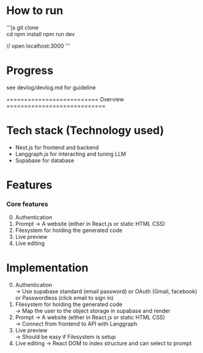 # How to run 
'''js
git clone <this project>  
cd <this project>
npm install 
npm run dev

// open localhost:3000
''' 


# Progress 

see devlog/devlog.md for guideline


========================== Overview ============================
# Tech stack (Technology used) 

- Next.js for frontend and backend 
- Langgraph.js for interacting and tuning LLM 
- Supabase for database

# Features 

### Core features  

0. Authentication 
1. Prompt -> A website (either in React.js or static HTML CSS) 
2. Filesystem for holding the generated code  
3. Live preview 
4. Live editing


# Implementation

0. Authentication  
  -> Use supabase standard (email password)  or OAuth (Gmail, facebook) or Passwordless (click email to sign in) 
1. Filesystem for holding the generated code  
  -> Map the user to the object storage in supabase and render
2. Prompt -> A website (either in React.js or static HTML CSS)   
  -> Connect from frontend to API with Langgraph
3. Live preview  
  -> Should be easy if Filesystem is setup
4. Live editing 
  -> React DOM to index structure and can select to prompt 

